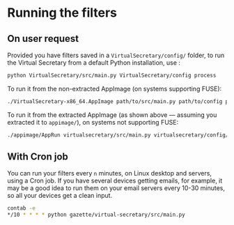 # Running the filters

## On user request

Provided you have filters saved in a `VirtualSecretary/config/` folder, to run the Virtual Secretary from a default Python installation, use :

```bash
python VirtualSecretary/src/main.py VirtualSecretary/config process
```

To run it from the non-extracted AppImage (on systems supporting FUSE):

```bash
./VirtualSecretary-x86_64.AppImage path/to/src/main.py path/to/config process
```

To run it from the extracted AppImage (as shown above — assuming you extracted it to `appimage/`), on systems not supporting FUSE:

```bash
./appimage/AppRun virtualsecretary/src/main.py virtualsecretary/config/  process
```

## With Cron job

You can run your filters every `n` minutes, on Linux desktop and servers, using a Cron job. If you have several devices getting emails, for example, it may be a good idea to run them on your email servers every 10-30 minutes, so all your devices get a clean input.

```bash
contab -e
*/10 * * * * python gazette/virtual-secretary/src/main.py
```
